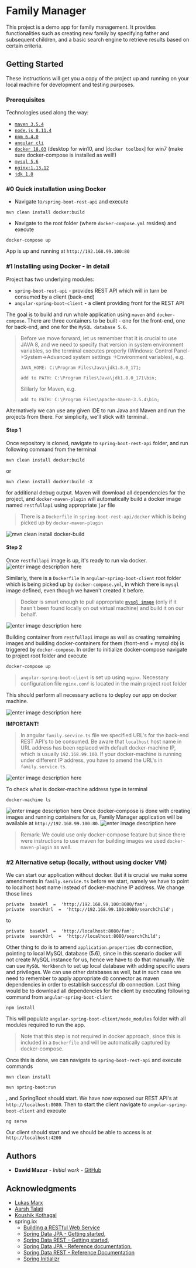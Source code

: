 
# Family Manager

This project is a demo app for family management. It provides functionalities such as creating new family by specifying father and subsequent children, and a basic search engine to retrieve results based on certain criteria.

## Getting Started

These instructions will get you a copy of the project up and running on your local machine for development and testing purposes. 

### Prerequisites
Technologies used along the way:
* [`maven 3.5.4`](https://maven.apache.org/download.cgi)
* [`node.js 8.11.4`](https://nodejs.org/en/)
* [`npm 6.4.0`](https://www.npmjs.com/get-npm)
* [`angular cli`](https://cli.angular.io/)
* [`docker 18.03`](https://store.docker.com/editions/community/docker-ce-desktop-windows) (desktop for win10, and [`docker toolbox`] for win7 (make sure docker-compose is installed as well!)
* [`mysql 5.6`](https://hub.docker.com/r/mysql/mysql-server/)
* [`nginx:1.13.12`](https://docs.docker.com/samples/library/nginx/)
* [`jdk 1.8`](http://www.oracle.com/technetwork/java/javase/downloads/jdk8-downloads-2133151.html)

### #0 Quick installation using Docker 
* Navigate to`/spring-boot-rest-api` and execute
```
mvn clean install docker:build
```
* Navigate to the root folder (where `docker-compose.yml` resides) and execute 
```
docker-compose up
```
App is up and running at `http://192.168.99.100:80`

### #1 Installing using Docker - in detail

Project has two underlying modules:
* `spring-boot-rest-api` - provides REST API which will in turn be consumed by a client (back-end)
* `angular-spring-boot-client` - a client providing front for the REST API

The goal is to build and run whole application using `maven` and `docker-compose`. There are three containers to be built - one for the front-end, one for back-end, and one for the `MySQL database 5.6`.

>Before we move forward, let us remember that it is crucial to use JAVA 8, and we need to specify that version in system environment variables, so the terminal executes properly (Windows: Control Panel->System->Advanced system settings ->Environment variables), e.g.
>```
>JAVA_HOME: C:\Program Files\Java\jdk1.8.0_171;
>```
>```
>add to PATH: C:\Program Files\Java\jdk1.8.0_171\bin;
>```
>Sililarly for Maven, e.g.
>```
>add to PATH: C:\Program Files\apache-maven-3.5.4\bin;
>```
Alternatively we can use any given IDE to run Java and Maven and run the projects from there. For simplicity, we'll stick with terminal.
#### Step 1
Once repository is cloned, navigate to `spring-boot-rest-api` folder, and run following command from the terminal
```
mvn clean install docker:build
```
or
```
mvn clean install docker:build -X
```
for additional debug output. Maven will download all dependencies for the project, and `docker-maven-plugin` will automatically build a docker image named `restfullapi` using appropriate `jar` file 
> There is a `Dockerfile` in `spring-boot-rest-api/docker` which is being picked up by `docker-maven-plugin`

![mvn clean install docker-build](https://lh3.googleusercontent.com/2g0D62G0gRul2_2XBrTPEXAWEC4NBkYLS7d33mDf6UaGoy961wsjpIGvlnf1ph-0kj4aFYk-0aM)
#### Step 2
Once `restfullapi` image is up, it's ready to run via docker. 
![enter image description here](https://lh3.googleusercontent.com/qbIJS5e23qN6N_kVRqZHTq1Bak_dtYI-lPhF-1qs__ccAmZrFKVq7QsgRi_nBJv9gnISihHbnv8)

Similarly, there is a `Dockerfile` in `angular-spring-boot-client` root folder which is being picked up by `docker-compose.yml`, in which there is `mysql` image defined, even though we haven't created it before.
> Docker is smart enough to pull appropriate [`mysql image`](https://hub.docker.com/r/mysql/mysql-server/) (only if it hasn't been found locally on out virtual machine) and build it on our behalf.

![enter image description here](https://lh3.googleusercontent.com/lg8UBW35JHa7xuu5mWo2TUOhX9vVhX6V2xUoVKaa0xV6sDgAmurd8BPkJ4R_Ml3B71EFAMMfT1A)

Building container from `restfullapi` image as well as creating remaining images and building docker-containers for them (front-end + mysql db) is triggered by `docker-compose`. In order to initialize docker-compose navigate to project root folder and execute
```
docker-compose up
```
> `angular-spring-boot-client` is set up using `nginx`. Necessary configuration file `nginx.conf` is located in the main project root folder

This should perform all necessary actions to deploy our app on docker machine.

![enter image description here](https://lh3.googleusercontent.com/g0bGUcP19Y1OYTK46TXp9MsogdStUAh6Q3JTE2QC64SIqpb3XbcsAH1PafZ9c53V9zya6f0er-E)

**IMPORTANT!**
>In angular `family.service.ts` file we specified URL's for the back-end REST API's to be consumed. Be aware that `localhost` host name in URL address has been replaced with default docker-machine IP, which is usually `192.168.99.100`. If your docker-machine is running under different IP address, you have to amend the URL's in `family.service.ts`. 

![enter image description here](https://lh3.googleusercontent.com/-N0uxX5JTBJaJYoL6DOhUyIIuergX4kAb8xRR5gFoTZo4XDtSPbBeagX7qMC1HI6PREffvgP0jI)

To check what is docker-machine address type in terminal
```
docker-machine ls
```
![enter image description here](https://lh3.googleusercontent.com/p4UDsoOHh7z8U4NzgYQcryqGrYmgDkzb1lPEX4y7n2ZKaVOi2b6k3EyMiJEcSGCvZ8YcWw0do5E)
Once docker-compose is done with creating images and running containers for us, Family Manager application will be available at `http://192.168.99.100:80`.
![enter image description here](https://lh3.googleusercontent.com/VuLyjSprXidqmh4awb7g5HV0kh3jzwHKLH4YMZWDMVfXbil5jEbhPMgo3L4vg7uV9s0Fb9EY37o)

>Remark: We could use only docker-compose feature but since there were instructions to use maven for building images we used `docker-maven-plugin` as well.
###  #2 Alternative setup (locally, without using docker VM)
We can start our application without docker. But it is crucial we make some amendments in `family.service.ts` before we start, namely we have to point to localhost host name instead of docker-machine IP address. We change those lines
```
private  baseUrl  =  'http://192.168.99.100:8080/fam';
private  searchUrl  =  'http://192.168.99.100:8080/searchChild';
```
to
```
private  baseUrl  =  'http://localhost:8080/fam';
private  searchUrl  =  'http://localhost:8080/searchChild';
```
Other thing to do is to amend `application.properties` db connection, pointing to local MySQL database (5.6), since in this scenario docker will not create MySQL instance for us, hence we have to do that manually. We can use `MySQL Workbench` to set up local database with adding specific users and privileges. We can use other databases as well, but in such case we need to remember to apply appropriate db connector as maven dependencies in order to establish successful db connection.
Last thing would be to download all dependencies for the client by executing following command from `angular-spring-boot-client`

```
npm install
```
This will populate `angular-spring-boot-client/node_modules` folder with all modules required to run the app.
> Note that this step is not required in docker approach, since this is included in a `Dockerfile` and will be automatically captured by docker-compose.

Once this is done, we can navigate to `spring-boot-rest-api` and execute commands
```
mvn clean install 
```
```
mvn spring-boot:run 
```
, and SpringBoot should start. We have now exposed our REST API's at `http://localhost:8080`.
Then to start the client navigate to `angular-spring-boot-client` and execute 
```
ng serve
```
Our client should start and we should be able to access is at `http://localhost:4200`

## Authors

* **Dawid Mazur** - *Initial work* - [GitHub](https://github.com/lieutenant07)

## Acknowledgments

* [Lukas Marx](https://malcoded.com/posts/angular-docker)
* [Aarsh Talati](https://wildclick.wordpress.com/category/code-library/docker/)
* [Koushik Kothagal](https://javabrains.io/courses/angular_basics/)
* spring.io: 	
	* [Building a RESTful Web Service](https://spring.io/guides/gs/rest-service/) 
	* [Spring Data JPA - Getting started](https://spring.io/blog/2011/02/10/getting-started-with-spring-data-jpa/), 
	* [Spring Data REST - Getting started](https://spring.io/guides/gs/accessing-data-rest/), 
	* [Spring Data JPA - Reference documentation](https://docs.spring.io/spring-data/jpa/docs/current/reference/html/), 
	* [Spring Data REST - Reference Documentation](https://docs.spring.io/spring-data/rest/docs/current/reference/html/)
	* [Spring Initializr](https://start.spring.io/)